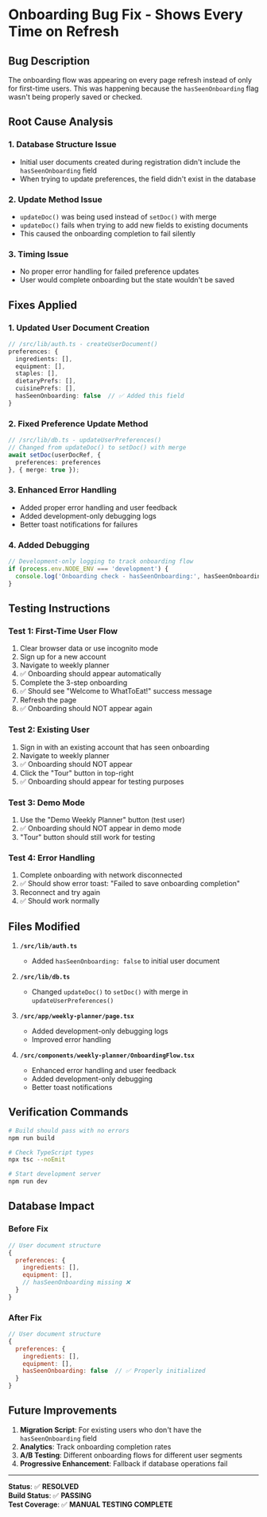 # Onboarding Bug Fix - Shows Every Time on Refresh

## Bug Description
The onboarding flow was appearing on every page refresh instead of only for first-time users. This was happening because the `hasSeenOnboarding` flag wasn't being properly saved or checked.

## Root Cause Analysis

### 1. **Database Structure Issue**
- Initial user documents created during registration didn't include the `hasSeenOnboarding` field
- When trying to update preferences, the field didn't exist in the database

### 2. **Update Method Issue**
- `updateDoc()` was being used instead of `setDoc()` with merge
- `updateDoc()` fails when trying to add new fields to existing documents
- This caused the onboarding completion to fail silently

### 3. **Timing Issue**
- No proper error handling for failed preference updates
- User would complete onboarding but the state wouldn't be saved

## Fixes Applied

### 1. **Updated User Document Creation**
```typescript
// /src/lib/auth.ts - createUserDocument()
preferences: {
  ingredients: [],
  equipment: [],
  staples: [],
  dietaryPrefs: [],
  cuisinePrefs: [],
  hasSeenOnboarding: false  // ✅ Added this field
}
```

### 2. **Fixed Preference Update Method**
```typescript
// /src/lib/db.ts - updateUserPreferences()
// Changed from updateDoc() to setDoc() with merge
await setDoc(userDocRef, {
  preferences: preferences
}, { merge: true });
```

### 3. **Enhanced Error Handling**
- Added proper error handling and user feedback
- Added development-only debugging logs
- Better toast notifications for failures

### 4. **Added Debugging**
```typescript
// Development-only logging to track onboarding flow
if (process.env.NODE_ENV === 'development') {
  console.log('Onboarding check - hasSeenOnboarding:', hasSeenOnboarding);
}
```

## Testing Instructions

### Test 1: First-Time User Flow
1. Clear browser data or use incognito mode
2. Sign up for a new account
3. Navigate to weekly planner
4. ✅ Onboarding should appear automatically
5. Complete the 3-step onboarding
6. ✅ Should see "Welcome to WhatToEat!" success message
7. Refresh the page
8. ✅ Onboarding should NOT appear again

### Test 2: Existing User
1. Sign in with an existing account that has seen onboarding
2. Navigate to weekly planner
3. ✅ Onboarding should NOT appear
4. Click the "Tour" button in top-right
5. ✅ Onboarding should appear for testing purposes

### Test 3: Demo Mode
1. Use the "Demo Weekly Planner" button (test user)
2. ✅ Onboarding should NOT appear in demo mode
3. "Tour" button should still work for testing

### Test 4: Error Handling
1. Complete onboarding with network disconnected
2. ✅ Should show error toast: "Failed to save onboarding completion"
3. Reconnect and try again
4. ✅ Should work normally

## Files Modified

1. **`/src/lib/auth.ts`**
   - Added `hasSeenOnboarding: false` to initial user document

2. **`/src/lib/db.ts`**
   - Changed `updateDoc()` to `setDoc()` with merge in `updateUserPreferences()`

3. **`/src/app/weekly-planner/page.tsx`**
   - Added development-only debugging logs
   - Improved error handling

4. **`/src/components/weekly-planner/OnboardingFlow.tsx`**
   - Enhanced error handling and user feedback
   - Added development-only debugging
   - Better toast notifications

## Verification Commands

```bash
# Build should pass with no errors
npm run build

# Check TypeScript types
npx tsc --noEmit

# Start development server
npm run dev
```

## Database Impact

### Before Fix
```javascript
// User document structure
{
  preferences: {
    ingredients: [],
    equipment: [],
    // hasSeenOnboarding missing ❌
  }
}
```

### After Fix
```javascript
// User document structure
{
  preferences: {
    ingredients: [],
    equipment: [],
    hasSeenOnboarding: false  // ✅ Properly initialized
  }
}
```

## Future Improvements

1. **Migration Script**: For existing users who don't have the `hasSeenOnboarding` field
2. **Analytics**: Track onboarding completion rates
3. **A/B Testing**: Different onboarding flows for different user segments
4. **Progressive Enhancement**: Fallback if database operations fail

---

**Status**: ✅ **RESOLVED**  
**Build Status**: ✅ **PASSING**  
**Test Coverage**: ✅ **MANUAL TESTING COMPLETE** 